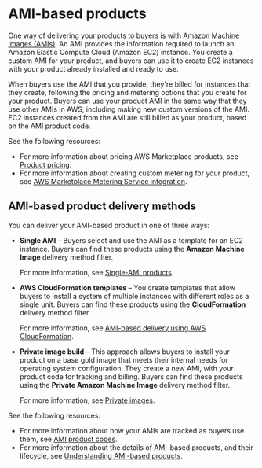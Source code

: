 # AMI\-based products<a name="ami-products"></a>

One way of delivering your products to buyers is with [Amazon Machine Images \(AMIs\)](https://docs.aws.amazon.com/general/latest/gr/glos-chap.html#AmazonMachineImage)\. An AMI provides the information required to launch an Amazon Elastic Compute Cloud \(Amazon EC2\) instance\. You create a custom AMI for your product, and buyers can use it to create EC2 instances with your product already installed and ready to use\.

When buyers use the AMI that you provide, they're billed for instances that they create, following the pricing and metering options that you create for your product\. Buyers can use your product AMI in the same way that they use other AMIs in AWS, including making new custom versions of the AMI\. EC2 instances created from the AMI are still billed as your product, based on the AMI product code\.

See the following resources:
+ For more information about pricing AWS Marketplace products, see [Product pricing](pricing.md)\.
+ For more information about creating custom metering for your product, see [AWS Marketplace Metering Service integration](metering-service.md)\.

## AMI\-based product delivery methods<a name="ami-product-delivery-methods"></a>

You can deliver your AMI\-based product in one of three ways:
+ **Single AMI** – Buyers select and use the AMI as a template for an EC2 instance\. Buyers can find these products using the **Amazon Machine Image** delivery method filter\. 

  For more information, see [Single\-AMI products](ami-single-ami-products.md)\.
+ **AWS CloudFormation templates** – You create templates that allow buyers to install a system of multiple instances with different roles as a single unit\. Buyers can find these products using the **CloudFormation** delivery method filter\. 

  For more information, see [AMI\-based delivery using AWS CloudFormation](cloudformation.md)\.
+ **Private image build** – This approach allows buyers to install your product on a base gold image that meets their internal needs for operating system configuration\. They create a new AMI, with your product code for tracking and billing\. Buyers can find these products using the **Private Amazon Machine Image** delivery method filter\.

  For more information, see [Private images](private-images.md)\.

See the following resources:
+ For more information about how your AMIs are tracked as buyers use them, see [AMI product codes](ami-getting-started.md#ami-product-codes)\.
+ For more information about the details of AMI\-based products, and their lifecycle, see [Understanding AMI\-based products](ami-getting-started.md)\.